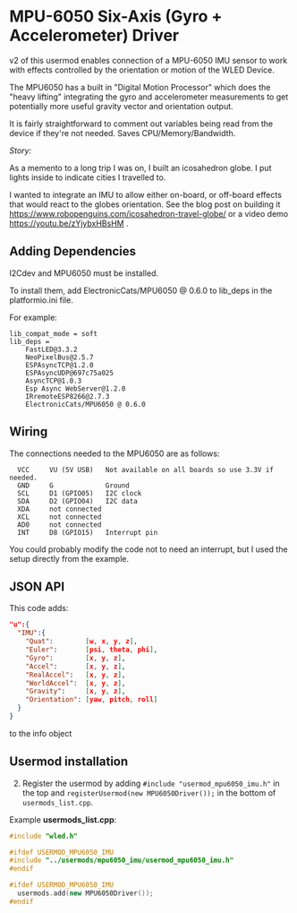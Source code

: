 # MPU-6050 Six-Axis (Gyro + Accelerometer) Driver

v2 of this usermod enables connection of a MPU-6050 IMU sensor to
work with effects controlled by the orientation or motion of the WLED Device.

The MPU6050 has a built in "Digital Motion Processor" which does the "heavy lifting"
integrating the gyro and accelerometer measurements to get potentially more
useful gravity vector and orientation output.

It is fairly straightforward to comment out variables being read from the device if they're not needed. Saves CPU/Memory/Bandwidth.

_Story:_

As a memento to a long trip I was on, I built an icosahedron globe. I put lights inside to indicate cities I travelled to.

I wanted to integrate an IMU to allow either on-board, or off-board effects that would
react to the globes orientation. See the blog post on building it <https://www.robopenguins.com/icosahedron-travel-globe/> or a video demo <https://youtu.be/zYjybxHBsHM> .

## Adding Dependencies

I2Cdev and MPU6050 must be installed.

To install them, add ElectronicCats/MPU6050 @ 0.6.0 to lib_deps in the platformio.ini file.

<!-- You also need to change lib_compat_mode from strict to soft in platformio.ini (This ignores that I2Cdevlib-MPU6050 doesn't list platform compatibility) -->

For example:

```
lib_compat_mode = soft
lib_deps =
    FastLED@3.3.2
    NeoPixelBus@2.5.7
    ESPAsyncTCP@1.2.0
    ESPAsyncUDP@697c75a025
    AsyncTCP@1.0.3
    Esp Async WebServer@1.2.0
    IRremoteESP8266@2.7.3
    ElectronicCats/MPU6050 @ 0.6.0
```

## Wiring

The connections needed to the MPU6050 are as follows:
```
  VCC     VU (5V USB)   Not available on all boards so use 3.3V if needed.
  GND     G             Ground
  SCL     D1 (GPIO05)   I2C clock
  SDA     D2 (GPIO04)   I2C data
  XDA     not connected
  XCL     not connected
  AD0     not connected
  INT     D8 (GPIO15)   Interrupt pin
```

You could probably modify the code not to need an interrupt, but I used the
setup directly from the example.

## JSON API

This code adds:
```json
"u":{
  "IMU":{
    "Quat":        [w, x, y, z],
    "Euler":       [psi, theta, phi],
    "Gyro":        [x, y, z],
    "Accel":       [x, y, z],
    "RealAccel":   [x, y, z],
    "WorldAccel":  [x, y, z],
    "Gravity":     [x, y, z],
    "Orientation": [yaw, pitch, roll]
  }
}
```
to the info object

## Usermod installation

<!-- 1. Copy the file `usermod_mpu6050_imu.h` to the `wled00` directory. -->
2. Register the usermod by adding `#include "usermod_mpu6050_imu.h"` in the top and `registerUsermod(new MPU6050Driver());` in the bottom of `usermods_list.cpp`.

Example **usermods_list.cpp**:

```cpp
#include "wled.h"

#ifdef USERMOD_MPU6050_IMU
#include "../usermods/mpu6050_imu/usermod_mpu6050_imu.h"
#endif

#ifdef USERMOD_MPU6050_IMU
  usermods.add(new MPU6050Driver());
#endif
```
